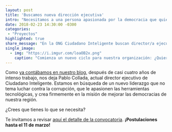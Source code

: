```yaml
---
layout: post
title: 'Buscamos nueva dirección ejecutiva'
intro: "Necesitamos a una persona apasionada por la democracia que quiera liderar Ciudadado Inteligente. ¿Te atreves?"
date: 2018-02-23 14:30:00 -0300
categories:
 - "Proyectos"
highlighted: true
share_message: "En la ONG Ciudadano Inteligente buscan director/a ejecutivo/a ¿Crees que tiene lo que se necesita? Pincha aquí"
single_image:
  - img: "https://i.imgur.com/loaOB2x.png"
    caption: "Comienza un nuevo ciclo para nuestra organización: ¿Quieres ser parte de él?"
---
```



Como [ya contábamos en nuestro blog](https://blog.ciudadanointeligente.org/proyectos/2018/02/15/nuevo-ciclo-FCI.html), después de casi cuatro años de intenso trabajo, nos deja Pablo Collada, actual director ejecutivo de Ciudadano Inteligente. Estamos en búsqueda de un nuevo liderazgo que no tema luchar contra la corrupción, que le apasionen las herramientas tecnológicas, y crea firmemente en la misión de mejorar las democracias de nuestra región. 


¿Crees que tienes lo que se necesita?


Te invitamos a revisar [aquí el detalle de la convocatoria](http://bit.ly/convocatoriafci). **¡Postulaciones hasta el 11 de marzo!** 
